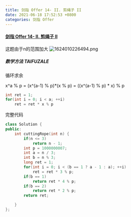 ```yaml
---
title: 剑指 Offer 14- II. 剪绳子 II
date: 2021-06-18 17:52:53 +0800
categories: 剑指 Offer
---
```

#### [剑指 Offer 14- II. 剪绳子 II](https://leetcode-cn.com/problems/jian-sheng-zi-ii-lcof/)

这题由于n的范围加大
![1624010226494.png](https://image.cinte.cc/2021/06/18/0c502a5a8b2f5.png)

##### 数学方法  TAIFUZALE
循环求余

x^a % p = (x^(a-1) % p)*(x % p) = ((x^(a-1) % p) * x) % p

```c++
int ret = 1;
for(int i = 0; i < a; ++i)
    ret = ret * x % p
```

完整代码
```c++
class Solution {
public:
    int cuttingRope(int n) {
        if(n <= 3)
            return n - 1;
        int p = 1000000007;
        int a = n / 3;
        int b = n % 3;
        long ret = 1;
        for(int i = 0; i < (b == 1 ? a - 1 : a); ++i)
            ret = ret * 3 % p;
        if(b == 1)
            return ret * 4 % p;
        if(b == 2)
            return ret * 2 % p;
        return ret;

    }
};
```
